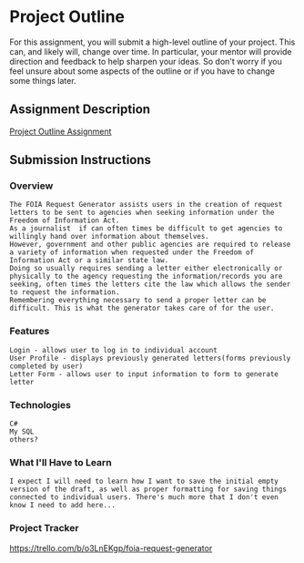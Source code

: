 # Project Outline
For this assignment, you will submit a high-level outline of your project. This can, and likely will, change over time. In particular, your mentor will provide direction and feedback to help sharpen your ideas. So don't worry if you feel unsure about some aspects of the outline or if you have to change some things later.

## Assignment Description
[Project Outline Assignment](https://education.launchcode.org/liftoff/modules/assignments/project-outline)

## Submission Instructions

### Overview
	The FOIA Request Generator assists users in the creation of request letters to be sent to agencies when seeking information under the Freedom of Information Act.
	As a journalist  if can often times be difficult to get agencies to willingly hand over information about themselves.
	However, government and other public agencies are required to release a variety of information when requested under the Freedom of Information Act or a similar state law.
	Doing so usually requires sending a letter either electronically or physically to the agency requesting the information/records you are seeking, often times the letters cite the law which allows the sender to request the information.
	Remembering everything necessary to send a proper letter can be difficult. This is what the generator takes care of for the user. 

### Features
	Login - allows user to log in to individual account
	User Profile - displays previously generated letters(forms previously completed by user)
	Letter Form - allows user to input information to form to generate letter
### Technologies
	C#
	My SQL
	others?
### What I'll Have to Learn
	I expect I will need to learn how I want to save the initial empty version of the draft, as well as proper formatting for saving things connected to individual users. There's much more that I don't even know I need to add here...
### Project Tracker
https://trello.com/b/o3LnEKgp/foia-request-generator